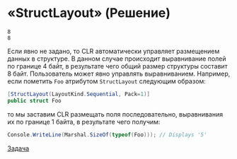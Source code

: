 # «StructLayout» (Решение)
```
8
8
```
Если явно не задано, то CLR автоматически управляет размещением данных в структуре. В данном случае происходит выравнивание полей по границе 4 байт, в результате чего общий размер структуры составит 8 байт. Пользователь может явно управлять выравниванием. Например, если пометить `Foo` атрибутом `StructLayout` следующим образом:
```cs
[StructLayout(LayoutKind.Sequential, Pack=1)]
public struct Foo
```
то мы заставим CLR размещать поля последовательно, выравнивания их по границе 1 байта, в результате чего получим:
```cs
Console.WriteLine(Marshal.SizeOf(typeof(Foo))); // Displays '5'
```
[Задача](./StructLayout-Q.md)
